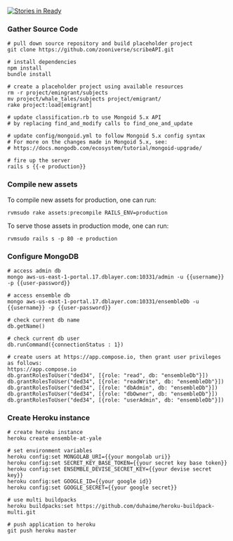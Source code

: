 [![Stories in Ready](https://badge.waffle.io/YaleDHLab/ensemble-at-yale.png?label=ready&title=Ready)](https://waffle.io/YaleDHLab/ensemble-at-yale)
### Gather Source Code
<pre><code># pull down source repository and build placeholder project 
git clone https://github.com/zooniverse/scribeAPI.git  

# install dependencies
npm install  
bundle install  

# create a placeholder project using available resources
rm -r project/emingrant/subjects   
mv project/whale_tales/subjects project/emigrant/  
rake project:load[emigrant]  

# update classification.rb to use Mongoid 5.x API
# by replacing find_and_modify calls to find_one_and_update  

# update config/mongoid.yml to follow Mongoid 5.x config syntax
# For more on the changes made in Mongoid 5.x, see: 
# https://docs.mongodb.com/ecosystem/tutorial/mongoid-upgrade/  

# fire up the server
rails s {{-e production}}</code></pre>

### Compile new assets
To compile new assets for production, one can run:
```
rvmsudo rake assets:precompile RAILS_ENV=production
```

To serve those assets in production mode, one can run:
```
rvmsudo rails s -p 80 -e production
```

### Configure MongoDB
<pre><code># access admin db  
mongo aws-us-east-1-portal.17.dblayer.com:10331/admin -u {{username}} -p {{user-password}}

# access ensemble db
mongo aws-us-east-1-portal.17.dblayer.com:10331/ensembleDb -u {{username}} -p {{user-password}}

# check current db name  
db.getName()  

# check current db user
db.runCommand({connectionStatus : 1})  

# create users at https://app.compose.io, then grant user privileges as follows:
https://app.compose.io  
db.grantRolesToUser("ded34", [{role: "read", db: "ensembleDb"}])  
db.grantRolesToUser("ded34", [{role: "readWrite", db: "ensembleDb"}])  
db.grantRolesToUser("ded34", [{role: "dbAdmin", db: "ensembleDb"}])  
db.grantRolesToUser("ded34", [{role: "dbOwner", db: "ensembleDb"}])  
db.grantRolesToUser("ded34", [{role: "userAdmin", db: "ensembleDb"}])</code></pre>

### Create Heroku instance
<pre><code># create heroku instance  
heroku create ensemble-at-yale  
  
# set environment variables
heroku config:set MONGOLAB_URI={{your mongolab uri}}  
heroku config:set SECRET_KEY_BASE_TOKEN={{your secret key base token}}  
heroku config:set ENSEMBLE_DEVISE_SECRET_KEY={{your devise secret key}}
heroku config:set GOOGLE_ID={{your google id}}
heroku config:set GOOGLE_SECRET={{your google secret}} 
   
# use multi buildpacks
heroku buildpacks:set https://github.com/duhaime/heroku-buildpack-multi.git  

# push application to heroku
git push heroku master  
</code></pre>

